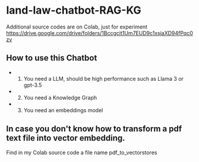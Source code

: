 # land-law-chatbot-RAG-KG

Additional source codes are on Colab, just for experiment
https://drive.google.com/drive/folders/1Bccgcit1Um7EUD9c1xsjaXD94fPqc0zv

## How to use this Chatbot
- 1. You need a LLM, should be high performance such as Llama 3 or gpt-3.5
- 2. You need a Knowledge Graph
- 3. You need an embeddings model
## In case you don't know how to transform a pdf text file into vector embedding. 
Find in my Colab source code a file name pdf_to_vectorstores
